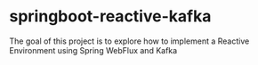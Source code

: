 # springboot-reactive-kafka
The goal of this project is to explore how to implement a Reactive Environment using Spring WebFlux and Kafka
